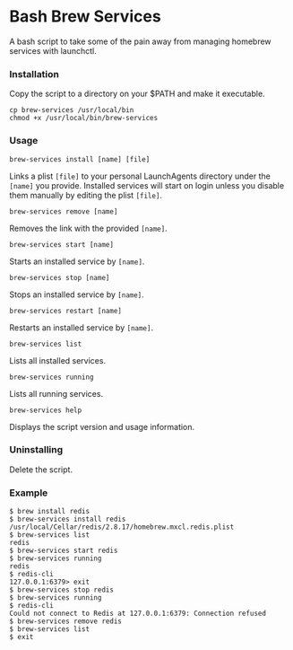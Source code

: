 # Bash Brew Services
A bash script to take some of the pain away from managing homebrew services with launchctl.

### Installation
Copy the script to a directory on your $PATH and make it executable.

```
cp brew-services /usr/local/bin
chmod +x /usr/local/bin/brew-services
```

### Usage
`brew-services install [name] [file]`

Links a plist `[file]` to your personal LaunchAgents directory under the `[name]` you provide. Installed services will start on login unless you disable them manually by editing the plist `[file]`.

`brew-services remove [name]`

Removes the link with the provided `[name]`.

`brew-services start [name]`

Starts an installed service by `[name]`.

`brew-services stop [name]`

Stops an installed service by `[name]`.

`brew-services restart [name]`

Restarts an installed service by `[name]`.

`brew-services list`

Lists all installed services.

`brew-services running`

Lists all running services.

`brew-services help`

Displays the script version and usage information.

### Uninstalling
Delete the script.

### Example
```
$ brew install redis
$ brew-services install redis /usr/local/Cellar/redis/2.8.17/homebrew.mxcl.redis.plist
$ brew-services list
redis
$ brew-services start redis
$ brew-services running
redis
$ redis-cli
127.0.0.1:6379> exit
$ brew-services stop redis
$ brew-services running
$ redis-cli
Could not connect to Redis at 127.0.0.1:6379: Connection refused
$ brew-services remove redis
$ brew-services list
$ exit
```
